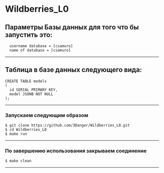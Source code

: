# Wildberries_L0

## Параметры Базы данных для того что бы запустить это:
```
  username database = [csamuro]
  name of database = [csamuro]
```
___  

## Таблица в базе данных следующего вида:
```
CREATE TABLE models
(
  id SERIAL PRIMARY KEY,
  model JSONB NOT NULL
);
```

___ 

### Запускаем следующим образом
```
$ git clone https://github.com/3Danger/Wildberries_L0.git
$ cd Wildberries_L0
$ make run
```
___
### По завершению использования закрываем соединение
```
$ make clean
```

___